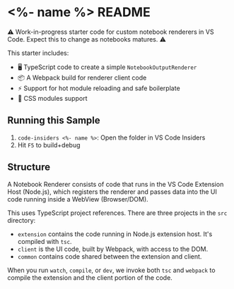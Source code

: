# <%- name %> README

⚠️ Work-in-progress starter code for custom notebook renderers in VS Code.
Expect this to change as notebooks matures. ⚠️

This starter includes:

-   🖥️ TypeScript code to create a simple `NotebookOutputRenderer`
-   📦 A Webpack build for renderer client code
-   ⚡ Support for hot module reloading and safe boilerplate
-   🎨 CSS modules support

## Running this Sample

1.  `code-insiders <%- name %>`: Open the folder in VS Code Insiders
1.  Hit `F5` to build+debug

## Structure

A Notebook Renderer consists of code that runs in the VS Code Extension Host
(Node.js), which registers the renderer and passes data into the UI code running
inside a WebView (Browser/DOM).

This uses TypeScript project references. There are three projects in the `src`
directory:

-   `extension` contains the code running in Node.js extension host. It's
    compiled with `tsc`.
-   `client` is the UI code, built by Webpack, with access to the DOM.
-   `common` contains code shared between the extension and client.

When you run `watch`, `compile`, or `dev`, we invoke both `tsc` and `webpack` to
compile the extension and the client portion of the code.
